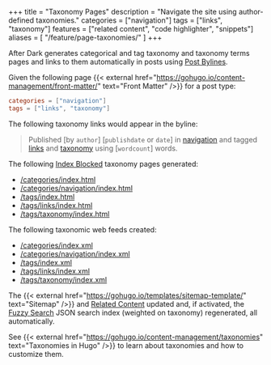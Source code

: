 +++
title = "Taxonomy Pages"
description = "Navigate the site using author-defined taxonomies."
categories = ["navigation"]
tags = ["links", "taxonomy"]
features = ["related content", "code highlighter", "snippets"]
aliases = [
  "/feature/page-taxonomies/"
]
+++

After Dark generates categorical and tag taxonomy and taxonomy terms pages and links to them automatically in posts using [Post Bylines](../post-bylines).

Given the following page {{< external href="https://gohugo.io/content-management/front-matter/" text="Front Matter" />}} for a post type:

```toml
categories = ["navigation"]
tags = ["links", "taxonomy"]
```

The following taxonomy links would appear in the byline:

> Published [by `author`] [`publishdate` or `date`] in [navigation](/categories/navigation) and tagged [links](/tags/links) and [taxonomy](/tags/taxonomy) using [`wordcount`] words.

The following [Index Blocked](../index-blocking) taxonomy pages generated:

- [/categories/index.html](/categories/index.html)
- [/categories/navigation/index.html](/categories/navigation/index.html)
- [/tags/index.html](/tags/index.html)
- [/tags/links/index.html](/tags/links/index.html)
- [/tags/taxonomy/index.html](/tags/taxonomy/index.html)

The following taxonomic web feeds created:

- [/categories/index.xml](/categories/index.xml)
- [/categories/navigation/index.xml](/categories/navigation/index.xml)
- [/tags/index.xml](/tags/index.xml)
- [/tags/links/index.xml](/tags/links/index.xml)
- [/tags/taxonomy/index.xml](/tags/taxonomy/index.xml)

The {{< external href="https://gohugo.io/templates/sitemap-template/" text="Sitemap" />}} and [Related Content](../related-content) updated and, if activated, the [Fuzzy Search](../fuzzy-search) JSON search index (weighted on taxonomy) regenerated, all automatically.

See {{< external href="https://gohugo.io/content-management/taxonomies" text="Taxonomies in Hugo" />}} to learn about taxonomies and how to customize them.
